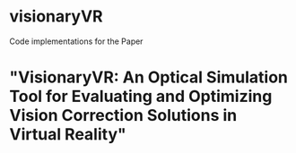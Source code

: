 # visionaryVR
Code implementations for the Paper 
# "VisionaryVR: An Optical Simulation Tool for Evaluating and Optimizing Vision Correction Solutions in Virtual Reality"
